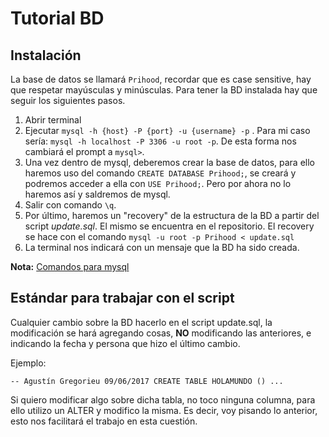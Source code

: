 # Tutorial BD

## Instalación

La base de datos se llamará `Prihood`, recordar que es case sensitive, hay que respetar mayúsculas y minúsculas. Para tener la BD instalada hay que seguir los siguientes pasos.

1. Abrir terminal
2. Ejecutar `mysql -h {host} -P {port} -u {username} -p` . Para mi caso sería: `mysql -h localhost -P 3306 -u root -p`. De esta forma nos cambiará el prompt a `mysql>`.
3. Una vez dentro de mysql, deberemos crear la base de datos, para ello haremos uso del comando `CREATE DATABASE Prihood;`, se creará y podremos acceder a ella con `USE Prihood;`. Pero por ahora no lo haremos así y saldremos de mysql.
4. Salir con comando `\q`.
5. Por último, haremos un "recovery" de la estructura de la BD a partir del script *update.sql*. El mismo se encuentra en el repositorio. El recovery se hace con el comando `mysql -u root -p Prihood < update.sql` 
6. La terminal nos indicará con un mensaje que la BD ha sido creada.

**Nota:** [Comandos para mysql](https://stackoverflow.com/questions/17666249/how-to-import-an-sql-file-using-the-command-line-in-mysql)

## Estándar para trabajar con el script

Cualquier cambio sobre la BD hacerlo en el script update.sql, la modificación se hará agregando cosas, **NO** modificando las anteriores, e indicando la fecha y persona que hizo el último cambio.

Ejemplo:

`-- Agustín Gregorieu 09/06/2017
CREATE TABLE HOLAMUNDO () ...
`

Si quiero modificar algo sobre dicha tabla, no toco ninguna columna, para ello utilizo un ALTER y modifico la misma. Es decir, voy pisando lo anterior, esto nos facilitará el trabajo en esta cuestión.
